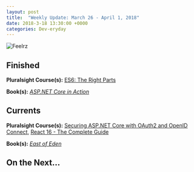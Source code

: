 ```yaml
---
layout: post
title:  "Weekly Update: March 26 - April 1, 2018"
date: 2018-3-18 13:30:00 +0000
categories: Dev-eryday
---
```




![Feelrz](https://farm1.staticflickr.com/801/25992868447_57bea37137.jpg)



Finished
--------

**Pluralsight Course(s):** [ES6: The Right Parts][es6]

**Book(s):** *[ASP.NET Core in Action][act]*

Currents
--------
**Pluralsight Course(s):**  [Securing ASP.NET Core with OAuth2 and OpenID Connect][secure], [React 16 - The Complete Guide][re]

**Book(s):** *[East of Eden][eden]*

On the Next...
--------


[eden]: https://www.amazon.com/East-Penguin-Twentieth-Century-Classics/dp/0140186395/
[re]: https://www.udemy.com/react-the-complete-guide-incl-redux/
[core]: https://app.pluralsight.com/library/courses/aspdotnetcore-implementing-securing-api/table-of-contents
[secure]: https://app.pluralsight.com/library/courses/asp-dotnet-core-oauth2-openid-connect-securing/table-of-contents
[core2]: https://app.pluralsight.com/library/courses/asp-dot-net-core-oauth/table-of-contents
[act]: https://www.manning.com/books/asp-dot-net-core-in-action
[msdn]: https://docs.microsoft.com/en-us/aspnet/core/
[coredi]: https://docs.microsoft.com/en-us/aspnet/core/fundamentals/dependency-injection#using-framework-provided-services
[es6]: https://app.pluralsight.com/library/courses/es6-the-right-parts/table-of-contents